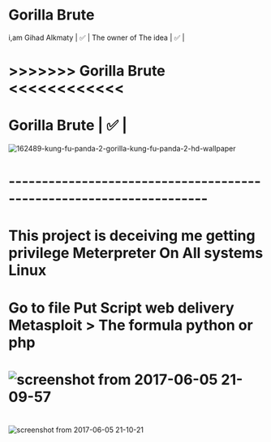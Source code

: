 # Gorilla Brute
i,am Gihad Alkmaty | :white_check_mark:  |
The owner of The idea | :white_check_mark:  |
# >>>>>>> Gorilla Brute <<<<<<<<<<<< 

#    Gorilla Brute | :white_check_mark:  |
![162489-kung-fu-panda-2-gorilla-kung-fu-panda-2-hd-wallpaper](https://cloud.githubusercontent.com/assets/25440152/26771119/790c9d02-49bc-11e7-87cc-35ecaa1e2f63.jpg)
# --------------------------------------------------------------------



# This project is deceiving me getting privilege Meterpreter On All systems Linux
# Go to file Put Script web delivery Metasploit > The formula python or php  
# 
# ![screenshot from 2017-06-05 21-09-57](https://cloud.githubusercontent.com/assets/25440152/26807165/14f62a1a-4a55-11e7-8978-6d1e97ba4bc9.png)

#
![screenshot from 2017-06-05 21-10-21](https://cloud.githubusercontent.com/assets/25440152/26807166/180cf72e-4a55-11e7-9b46-7f8002ac8f73.png)
